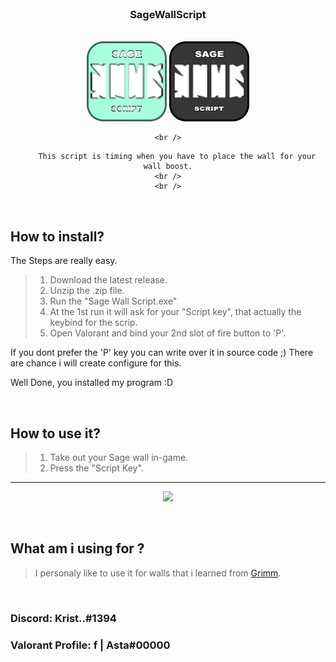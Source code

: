 <br />
<h3 align="center">SageWallScript</h3>


<br />


<div align="center">
    <tr>
        <td>
            <img src="icon.png" width="128" height="128">
        </td>
        <td>
            <img src="icon_dark.png" width="128" height="128">
        </td>
    </tr>

    <br />
  <p align="center">
      

        This script is timing when you have to place the wall for your wall boost.
    <br />
    <br />
  </p>
</div>


<br />



## How to install?

The Steps are really easy.

> 1. Download the latest release.
> 2. Unzip the .zip file.
> 3. Run the "Sage Wall Script.exe"
> 4. At the 1st run it will ask for your "Script key", that actually the keybind for the scrip.
> 5. Open Valorant and bind your 2nd slot of fire button to 'P'.

If you dont prefer the 'P' key you can write over it in source code ;)
There are chance i will create configure for this.

Well Done, you installed my program :D



<br />


## How to use it?

> 1. Take out your Sage wall in-game.
> 2. Press the "Script Key".
___

<p align="center">
  <img src="https://user-images.githubusercontent.com/70468074/184510701-65c94d98-b223-48dc-9b09-e4ca12b8d7d9.gif" >
</p>


<br />


## What am i using for ?

> I personaly like to use it for walls that i learned from [Grimm](https://www.twitch.tv/grimm).


<br />


### Discord: Krist..#1394
### Valorant Profile: f | Asta#00000
